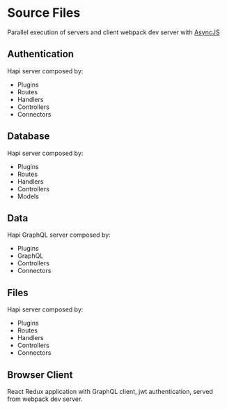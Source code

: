 # Source Files
Parallel execution of servers and client webpack dev server with
[AsyncJS](http://caolan.github.io/async/)

## Authentication
Hapi server composed by:
 - Plugins
 - Routes
 - Handlers
 - Controllers
 - Connectors

## Database
Hapi server composed by:
 - Plugins
 - Routes
 - Handlers
 - Controllers
 - Models

## Data
Hapi GraphQL server composed by:
 - Plugins
 - GraphQL
 - Controllers
 - Connectors

## Files
Hapi server composed by:
 - Plugins
 - Routes
 - Handlers
 - Controllers
 - Connectors

## Browser Client
React Redux application with GraphQL client, jwt authentication,
served from webpack dev server.
